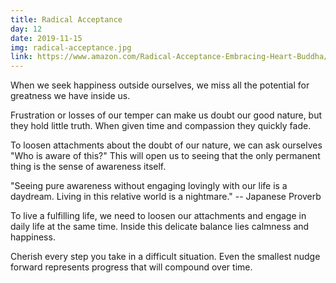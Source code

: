 ```yaml
---
title: Radical Acceptance
day: 12
date: 2019-11-15
img: radical-acceptance.jpg
link: https://www.amazon.com/Radical-Acceptance-Embracing-Heart-Buddha/dp/0553380990
---
```


When we seek happiness outside ourselves, we miss all the
potential for greatness we have inside us.

Frustration or losses of our temper can make us doubt our good
nature, but they hold little truth. When given time and compassion
they quickly fade.

To loosen attachments about the doubt of our nature, we can ask
ourselves "Who is aware of this?" This will open us to seeing that the
only permanent thing is the sense of awareness itself.

"Seeing pure awareness without engaging lovingly with our life is a
daydream. Living in this relative world is a nightmare."
-- Japanese Proverb

To live a fulfilling life, we need to loosen our attachments and
engage in daily life at the same time. Inside this delicate balance
lies calmness and happiness.

Cherish every step you take in a difficult situation. Even the
smallest nudge forward represents progress that will compound over time.
